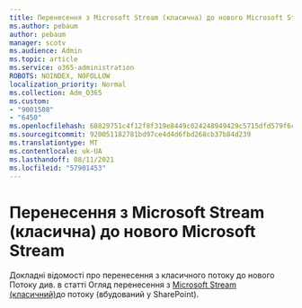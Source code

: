 ```yaml
---
title: Перенесення з Microsoft Stream (класична) до нового Microsoft Stream
ms.author: pebaum
author: pebaum
manager: scotv
ms.audience: Admin
ms.topic: article
ms.service: o365-administration
ROBOTS: NOINDEX, NOFOLLOW
localization_priority: Normal
ms.collection: Adm_O365
ms.custom:
- "9001508"
- "6450"
ms.openlocfilehash: 68829751c4f12f8f319e8449c024248949429c5715dfd579f6cbc67d59584b5f
ms.sourcegitcommit: 920051182781bd97ce4d4d6fbd268cb37b84d239
ms.translationtype: MT
ms.contentlocale: uk-UA
ms.lasthandoff: 08/11/2021
ms.locfileid: "57901453"
---
```

# <a name="migrate-from-microsoft-stream-classic-to-the-new-microsoft-stream"></a>Перенесення з Microsoft Stream (класична) до нового Microsoft Stream

Докладні відомості про перенесення з класичного потоку до нового Потоку див. в статті Огляд перенесення з [Microsoft Stream (класичний)](https://docs.microsoft.com/stream/streamnew/stream-classic-to-new-migration-overview)до потоку (вбудований у SharePoint).